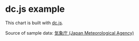dc.js example
====

This chart is built with [dc.js](http://dc-js.github.io/dc.js/).

Source of sample data: [気象庁 (Japan Meteorological Agency)](http://www.data.jma.go.jp/gmd/risk/obsdl/)
